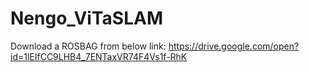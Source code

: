 # Nengo_ViTaSLAM
Download a ROSBAG from below link:
https://drive.google.com/open?id=1lEIfCC9LHB4_7ENTaxVR74F4Vs1f-RhK
